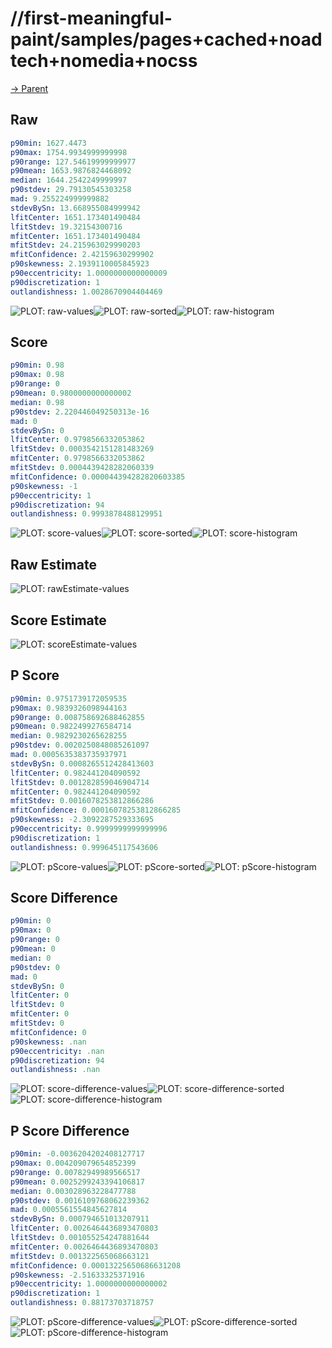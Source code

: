 
# //first-meaningful-paint/samples/pages+cached+noadtech+nomedia+nocss

[→ Parent](../..)


## Raw


```yaml
p90min: 1627.4473
p90max: 1754.9934999999998
p90range: 127.54619999999977
p90mean: 1653.9876824468092
median: 1644.2542249999997
p90stdev: 29.79130545303258
mad: 9.255224999999882
stdevBySn: 13.668955084999942
lfitCenter: 1651.173401490484
lfitStdev: 19.32154300716
mfitCenter: 1651.173401490484
mfitStdev: 24.215963029990203
mfitConfidence: 2.42159630299902
p90skewness: 2.1939110005845923
p90eccentricity: 1.0000000000000009
p90discretization: 1
outlandishness: 1.0028670904404469

```

![PLOT: raw-values](./raw/values.svg)![PLOT: raw-sorted](./raw/sorted.svg)![PLOT: raw-histogram](./raw/histogram.svg)
## Score


```yaml
p90min: 0.98
p90max: 0.98
p90range: 0
p90mean: 0.9800000000000002
median: 0.98
p90stdev: 2.220446049250313e-16
mad: 0
stdevBySn: 0
lfitCenter: 0.9798566332053862
lfitStdev: 0.0003542151281483269
mfitCenter: 0.9798566332053862
mfitStdev: 0.0004439428282060339
mfitConfidence: 0.000044394282820603385
p90skewness: -1
p90eccentricity: 1
p90discretization: 94
outlandishness: 0.9993878488129951

```

![PLOT: score-values](./score/values.svg)![PLOT: score-sorted](./score/sorted.svg)![PLOT: score-histogram](./score/histogram.svg)
## Raw Estimate

![PLOT: rawEstimate-values](./rawEstimate/values.svg)
## Score Estimate

![PLOT: scoreEstimate-values](./scoreEstimate/values.svg)
## P Score


```yaml
p90min: 0.9751739172059535
p90max: 0.9839326098944163
p90range: 0.008758692688462855
p90mean: 0.9822499276584714
median: 0.9829230265628255
p90stdev: 0.0020250848085261097
mad: 0.0005635383735937971
stdevBySn: 0.0008265512428413603
lfitCenter: 0.982441204090592
lfitStdev: 0.001282859046904714
mfitCenter: 0.982441204090592
mfitStdev: 0.0016078253812866286
mfitConfidence: 0.00016078253812866285
p90skewness: -2.3092287529333695
p90eccentricity: 0.9999999999999996
p90discretization: 1
outlandishness: 0.999645117543606

```

![PLOT: pScore-values](./pScore/values.svg)![PLOT: pScore-sorted](./pScore/sorted.svg)![PLOT: pScore-histogram](./pScore/histogram.svg)
## Score Difference


```yaml
p90min: 0
p90max: 0
p90range: 0
p90mean: 0
median: 0
p90stdev: 0
mad: 0
stdevBySn: 0
lfitCenter: 0
lfitStdev: 0
mfitCenter: 0
mfitStdev: 0
mfitConfidence: 0
p90skewness: .nan
p90eccentricity: .nan
p90discretization: 94
outlandishness: .nan

```

![PLOT: score-difference-values](./score-difference/values.svg)![PLOT: score-difference-sorted](./score-difference/sorted.svg)![PLOT: score-difference-histogram](./score-difference/histogram.svg)
## P Score Difference


```yaml
p90min: -0.0036204202408127717
p90max: 0.004209079654852399
p90range: 0.00782949989566517
p90mean: 0.0025299243394106817
median: 0.003028963228477788
p90stdev: 0.0016109768062239362
mad: 0.0005561554845627814
stdevBySn: 0.000794651013207911
lfitCenter: 0.0026464436893470803
lfitStdev: 0.001055254247881644
mfitCenter: 0.0026464436893470803
mfitStdev: 0.001322565068663121
mfitConfidence: 0.00013225650686631208
p90skewness: -2.51633325371916
p90eccentricity: 1.0000000000000002
p90discretization: 1
outlandishness: 0.88173703718757

```

![PLOT: pScore-difference-values](./pScore-difference/values.svg)![PLOT: pScore-difference-sorted](./pScore-difference/sorted.svg)![PLOT: pScore-difference-histogram](./pScore-difference/histogram.svg)